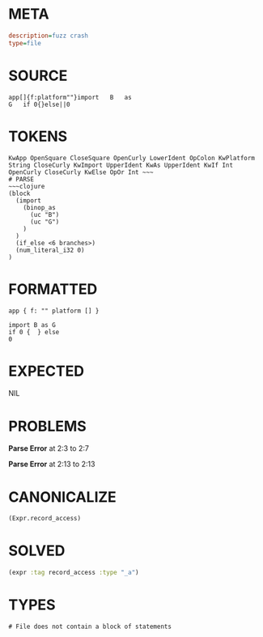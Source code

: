 # META
~~~ini
description=fuzz crash
type=file
~~~
# SOURCE
~~~roc
app[]{f:platform""}import	B	as
G	if 0{}else||0
~~~
# TOKENS
~~~text
KwApp OpenSquare CloseSquare OpenCurly LowerIdent OpColon KwPlatform String CloseCurly KwImport UpperIdent KwAs UpperIdent KwIf Int OpenCurly CloseCurly KwElse OpOr Int ~~~
# PARSE
~~~clojure
(block
  (import
    (binop_as
      (uc "B")
      (uc "G")
    )
  )
  (if_else <6 branches>)
  (num_literal_i32 0)
)
~~~
# FORMATTED
~~~roc
app { f: "" platform [] }

import B as G
if 0 {  } else 
0
~~~
# EXPECTED
NIL
# PROBLEMS
**Parse Error**
at 2:3 to 2:7

**Parse Error**
at 2:13 to 2:13

# CANONICALIZE
~~~clojure
(Expr.record_access)
~~~
# SOLVED
~~~clojure
(expr :tag record_access :type "_a")
~~~
# TYPES
~~~roc
# File does not contain a block of statements
~~~
